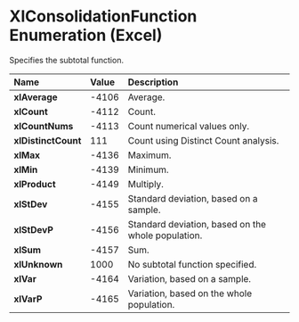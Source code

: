
# XlConsolidationFunction Enumeration (Excel)

Specifies the subtotal function.



|**Name**|**Value**|**Description**|
|:-----|:-----|:-----|
|**xlAverage**|-4106|Average.|
|**xlCount**|-4112|Count.|
|**xlCountNums**|-4113|Count numerical values only.|
|**xlDistinctCount**|111|Count using Distinct Count analysis.|
|**xlMax**|-4136|Maximum.|
|**xlMin**|-4139|Minimum.|
|**xlProduct**|-4149|Multiply.|
|**xlStDev**|-4155|Standard deviation, based on a sample.|
|**xlStDevP**|-4156|Standard deviation, based on the whole population.|
|**xlSum**|-4157|Sum.|
|**xlUnknown**|1000|No subtotal function specified.|
|**xlVar**|-4164|Variation, based on a sample.|
|**xlVarP**|-4165|Variation, based on the whole population.|
